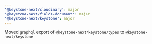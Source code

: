 ```yaml
---
'@keystone-next/cloudinary': major
'@keystone-next/fields-document': major
'@keystone-next/keystone': major
---
```


Moved `graphql` export of `@keystone-next/keystone/types` to `@keystone-next/keystone`
